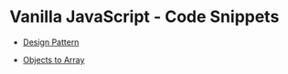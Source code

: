 # Vanilla JavaScript - Code Snippets

- [Design Pattern](https://betterprogramming.pub/javascript-design-patterns-25f0faaaa15)

- [Objects to Array](https://www.samanthaming.com/tidbits/76-converting-object-to-array/)
